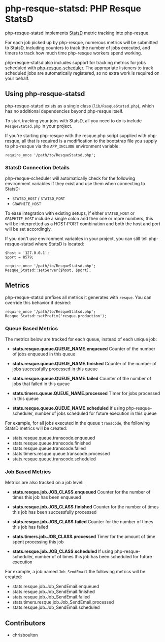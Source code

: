 php-resque-statsd: PHP Resque StatsD
==========================================

php-resque-statsd implements [StatsD](http://github.com/etsy/statsd) metric
tracking into php-resque.

For each job picked up by php-resque, numerous metrics will be submitted to
StatsD, including counters to track the number of jobs executed, and timers to
track how much time php-resque workers spend working.

php-resque-statsd also includes support for tracking metrics for jobs scheduled
with [php-resque-scheduler](http://github.com/chrisboulton/php-resque-scheduler).
The appropriate listeners to track scheduled jobs are automatically registered,
so no extra work is required on your behalf.

## Using php-resque-statsd

php-resque-statsd exists as a single class (`lib/ResqueStatsd.php`), which has
no additional dependencies beyond php-resque itself.

To start tracking your jobs with StatsD, all you need to do is include
`ResqueStatsd.php` in your project.

If you're starting php-resque with the resque.php script supplied with
php-resque, all that is
required is a modification to the bootstrap file you supply to php-resque via
the `APP_INCLUDE` environment variable:

	require_once '/path/to/ResqueStatsd.php';

### StatsD Connection Details

php-resque-scheduler will automatically check for the following environment
variables if they exist and use them when connecting to StatsD:

 * `STATSD_HOST` / `STATSD_PORT`
 * `GRAPHITE_HOST`

To ease integration with existing setups, if either `STATSD_HOST` or
`GRAPHITE_HOST` include a single colon and then one or more numbers, this will
be interpretted as a HOST:PORT combination and both the host and port will be
set accordingly.

If you don't use environment variables in your project, you can still tell
php-resque-statsd where StatsD is located:

	$host = '127.0.0.1';
	$port = 8579;

	require_once '/path/to/ResqueStatsd.php';
	Resque_Statsd::setServer($host, $port);


## Metrics

php-resque-statsd prefixes all metrics it generates with `resque`. You can
override this behavior if desired:

	require_once '/path/to/ResqueStatsd.php';
	Resque_Statsd::setPrefix('resque.production');

### Queue Based Metrics

The metrics below are tracked for each queue, instead of each unique job:

*   **stats.resque.queue.QUEUE_NAME.enqueued**
    Counter of the number of jobs enqueued in this queue

*   **stats.resque.queue.QUEUE_NAME.finished**
	 Counter of the number of jobs successfully processed in this queue
	
*   **stats.resque.queue.QUEUE_NAME.failed**
	 Counter of the number of jobs that failed in this queue

*   **stats.timers.queue.QUEUE_NAME.processed**
	 Timer for jobs processed in this queue

*   **stats.resque.queue.QUEUE_NAME.scheduled**
	 If using php-resque-scheduler, number of jobs scheduled for future execution
	 in this queue

For example, for all jobs executed in the queue `transcode`, the following StatsD
metrics will be created:

* stats.resque.queue.transcode.enqueued
* stats.resque.queue.transcode.finished
* stats.resque.queue.transcode.failed
* stats.timers.resque.queue.transcode.processed
* stats.resque.queue.transcode.scheduled

### Job Based Metrics

Metrics are also tracked on a job level:

*   **stats.resque.job.JOB_CLASS.enqueued**
    Counter for the number of times this job has been enqueued

*   **stats.resque.job.JOB_CLASS.finished**
    Counter for the number of times this job has been successfully processed

*   **stats.resque.job.JOB_CLASS.failed**
    Counter for the number of times this job has failed

*   **stats.timers.job.JOB_CLASS.processed**
    Timer for the amount of time spent processing this job

*   **stats.resque.job.JOB_CLASS.scheduled**
    If using php-resque-scheduler, number of of times this job has been scheduled
    for future execution

For example, a job named `Job_SendEmail` the following metrics will be created:

* stats.resque.job.Job_SendEmail.enqueued
* stats.resque.job.Job_SendEmail.finished
* stats.resque.job.Job_SendEmail.failed
* stats.timers.resque.job.Job_SendEmail.processed
* stats.resque.job.Job_SendEmail.scheduled

## Contributors ##

* chrisboulton